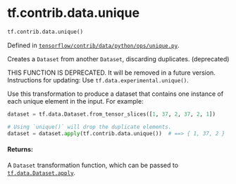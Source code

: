 <div itemscope itemtype="http://developers.google.com/ReferenceObject">
<meta itemprop="name" content="tf.contrib.data.unique" />
<meta itemprop="path" content="Stable" />
</div>

# tf.contrib.data.unique

``` python
tf.contrib.data.unique()
```



Defined in [`tensorflow/contrib/data/python/ops/unique.py`](/code/stable/tensorflow/contrib/data/python/ops/unique.py).

Creates a `Dataset` from another `Dataset`, discarding duplicates. (deprecated)

THIS FUNCTION IS DEPRECATED. It will be removed in a future version.
Instructions for updating:
Use `tf.data.experimental.unique()`.

Use this transformation to produce a dataset that contains one instance of
each unique element in the input. For example:

```python
dataset = tf.data.Dataset.from_tensor_slices([1, 37, 2, 37, 2, 1])

# Using `unique()` will drop the duplicate elements.
dataset = dataset.apply(tf.contrib.data.unique())  # ==> { 1, 37, 2 }
```

#### Returns:

A `Dataset` transformation function, which can be passed to
<a href="../../../tf/data/Dataset.md#apply"><code>tf.data.Dataset.apply</code></a>.